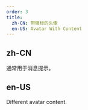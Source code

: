 ```yaml
---
order: 3
title:
  zh-CN: 带徽标的头像
  en-US: Avatar With Content
---
```


## zh-CN

通常用于消息提示。

## en-US

Different avatar content.


